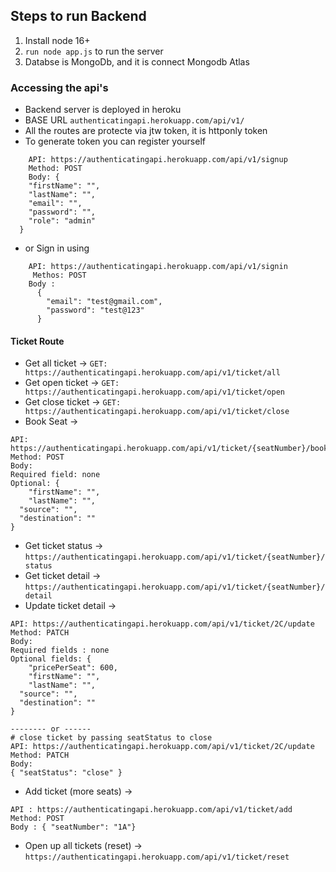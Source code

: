 ## Steps to run Backend
1. Install node 16+
2. `run node app.js` to run the server 
3. Databse is MongoDb, and it is connect Mongodb Atlas


### Accessing the api's
- Backend server is deployed in heroku 
- BASE URL `authenticatingapi.herokuapp.com/api/v1/`
- All the routes are protecte via jtw token, it is httponly token
- To generate token you can register yourself 
```
    API: https://authenticatingapi.herokuapp.com/api/v1/signup
    Method: POST
    Body: {
	"firstName": "",
	"lastName": "",
	"email": "",
	"password": "",
	"role": "admin" 
  }
```


- or Sign in using



```
    API: https://authenticatingapi.herokuapp.com/api/v1/signin
     Methos: POST
    Body :
      {
	    "email": "test@gmail.com",
	    "password": "test@123"
      }
```

#### Ticket Route
- Get all ticket -> `GET: https://authenticatingapi.herokuapp.com/api/v1/ticket/all`
- Get open ticket -> `GET: https://authenticatingapi.herokuapp.com/api/v1/ticket/open`
- Get close ticket -> `GET: https://authenticatingapi.herokuapp.com/api/v1/ticket/close`
- Book Seat -> 
```
API: https://authenticatingapi.herokuapp.com/api/v1/ticket/{seatNumber}/book
Method: POST
Body: 
Required field: none
Optional: {
	"firstName": "",
	"lastName": "",
  "source": "",
  "destination": ""
}
```
- Get ticket status -> `https://authenticatingapi.herokuapp.com/api/v1/ticket/{seatNumber}/status`
- Get ticket detail -> `https://authenticatingapi.herokuapp.com/api/v1/ticket/{seatNumber}/detail`
- Update ticket detail ->
```
API: https://authenticatingapi.herokuapp.com/api/v1/ticket/2C/update
Method: PATCH
Body:
Required fields : none
Optional fields: {
	"pricePerSeat": 600,
	"firstName": "",
	"lastName": "",
  "source": "",
  "destination": ""
}

-------- or ------
# close ticket by passing seatStatus to close
API: https://authenticatingapi.herokuapp.com/api/v1/ticket/2C/update
Method: PATCH
Body:
{ "seatStatus": "close" }

```
- Add ticket (more seats) -> 
```
API : https://authenticatingapi.herokuapp.com/api/v1/ticket/add
Method: POST
Body : { "seatNumber": "1A"}
```
- Open up all tickets (reset) -> `https://authenticatingapi.herokuapp.com/api/v1/ticket/reset`